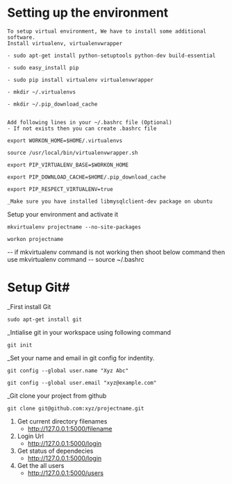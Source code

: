 #  Setting up the environment #

	To setup virtual environment, We have to install some additional software.
	Install virtualenv, virtualenvwrapper

	- sudo apt-get install python-setuptools python-dev build-essential

	- sudo easy_install pip

	- sudo pip install virtualenv virtualenvwrapper

	- mkdir ~/.virtualenvs

	- mkdir ~/.pip_download_cache


	Add following lines in your ~/.bashrc file (Optional)
	- If not exists then you can create .bashrc file

	export WORKON_HOME=$HOME/.virtualenvs

	source /usr/local/bin/virtualenvwrapper.sh

	export PIP_VIRTUALENV_BASE=$WORKON_HOME

	export PIP_DOWNLOAD_CACHE=$HOME/.pip_download_cache

	export PIP_RESPECT_VIRTUALENV=true
	
	_Make sure you have installed libmysqlclient-dev package on ubuntu

Setup your environment and activate it
	
	mkvirtualenv projectname --no-site-packages

	workon projectname


-- if mkvirtualenv command is not working then shoot below command then use mkvirtualenv command
-- source ~/.bashrc

# Setup Git#

_First install Git 
	
	sudo apt-get install git

_Intialise git in your workspace using following command
	
	git init

_Set your name and email in git config for indentity.

	git config --global user.name "Xyz Abc"
	
	git config --global user.email "xyz@example.com"

_Git clone your project from github
	
	git clone git@github.com:xyz/projectname.git



1. Get current directory filenames
	- http://127.0.0.1:5000/filename
2. Login Url 	
	- http://127.0.0.1:5000/login
3. Get status of dependecies
	- http://127.0.0.1:5000/login
4. Get the all users
	- http://127.0.0.1:5000/users